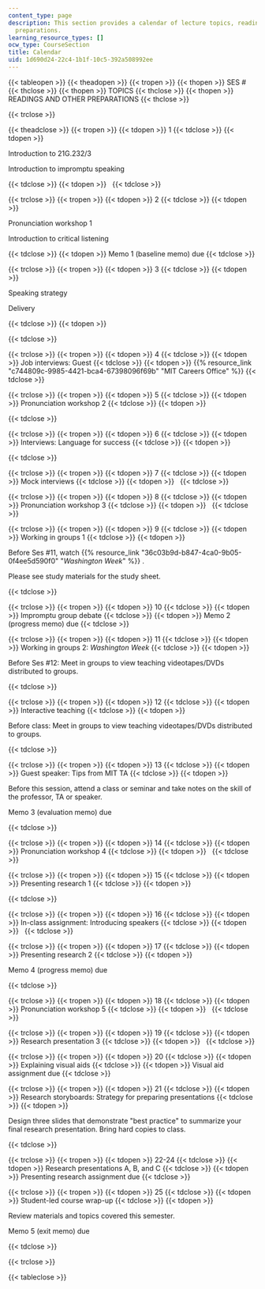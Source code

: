 ```yaml
---
content_type: page
description: This section provides a calendar of lecture topics, readings, and other
  preparations.
learning_resource_types: []
ocw_type: CourseSection
title: Calendar
uid: 1d690d24-22c4-1b1f-10c5-392a508992ee
---
```


{{< tableopen >}}
{{< theadopen >}}
{{< tropen >}}
{{< thopen >}}
SES #
{{< thclose >}}
{{< thopen >}}
TOPICS
{{< thclose >}}
{{< thopen >}}
READINGS AND OTHER PREPARATIONS
{{< thclose >}}

{{< trclose >}}

{{< theadclose >}}
{{< tropen >}}
{{< tdopen >}}
1
{{< tdclose >}}
{{< tdopen >}}


Introduction to 21G.232/3

Introduction to impromptu speaking


{{< tdclose >}}
{{< tdopen >}}
 
{{< tdclose >}}

{{< trclose >}}
{{< tropen >}}
{{< tdopen >}}
2
{{< tdclose >}}
{{< tdopen >}}


Pronunciation workshop 1

Introduction to critical listening


{{< tdclose >}}
{{< tdopen >}}
Memo 1 (baseline memo) due
{{< tdclose >}}

{{< trclose >}}
{{< tropen >}}
{{< tdopen >}}
3
{{< tdclose >}}
{{< tdopen >}}


Speaking strategy

Delivery


{{< tdclose >}}
{{< tdopen >}}



{{< tdclose >}}

{{< trclose >}}
{{< tropen >}}
{{< tdopen >}}
4
{{< tdclose >}}
{{< tdopen >}}
Job interviews: Guest
{{< tdclose >}}
{{< tdopen >}}
{{% resource_link "c744809c-9985-4421-bca4-67398096f69b" "MIT Careers Office" %}}
{{< tdclose >}}

{{< trclose >}}
{{< tropen >}}
{{< tdopen >}}
5
{{< tdclose >}}
{{< tdopen >}}
Pronunciation workshop 2
{{< tdclose >}}
{{< tdopen >}}



{{< tdclose >}}

{{< trclose >}}
{{< tropen >}}
{{< tdopen >}}
6
{{< tdclose >}}
{{< tdopen >}}
Interviews: Language for success
{{< tdclose >}}
{{< tdopen >}}



{{< tdclose >}}

{{< trclose >}}
{{< tropen >}}
{{< tdopen >}}
7
{{< tdclose >}}
{{< tdopen >}}
Mock interviews
{{< tdclose >}}
{{< tdopen >}}
 
{{< tdclose >}}

{{< trclose >}}
{{< tropen >}}
{{< tdopen >}}
8
{{< tdclose >}}
{{< tdopen >}}
Pronunciation workshop 3
{{< tdclose >}}
{{< tdopen >}}
 
{{< tdclose >}}

{{< trclose >}}
{{< tropen >}}
{{< tdopen >}}
9
{{< tdclose >}}
{{< tdopen >}}
Working in groups 1
{{< tdclose >}}
{{< tdopen >}}


Before Ses #11, watch {{% resource_link "36c03b9d-b847-4ca0-9b05-0f4ee5d590f0" "_Washington Week_" %}} .

Please see study materials for the study sheet.


{{< tdclose >}}

{{< trclose >}}
{{< tropen >}}
{{< tdopen >}}
10
{{< tdclose >}}
{{< tdopen >}}
Impromptu group debate
{{< tdclose >}}
{{< tdopen >}}
Memo 2 (progress memo) due
{{< tdclose >}}

{{< trclose >}}
{{< tropen >}}
{{< tdopen >}}
11
{{< tdclose >}}
{{< tdopen >}}
Working in groups 2: _Washington Week_
{{< tdclose >}}
{{< tdopen >}}


Before Ses #12: Meet in groups to view teaching videotapes/DVDs distributed to groups.


{{< tdclose >}}

{{< trclose >}}
{{< tropen >}}
{{< tdopen >}}
12
{{< tdclose >}}
{{< tdopen >}}
Interactive teaching
{{< tdclose >}}
{{< tdopen >}}


Before class: Meet in groups to view teaching videotapes/DVDs distributed to groups.


{{< tdclose >}}

{{< trclose >}}
{{< tropen >}}
{{< tdopen >}}
13
{{< tdclose >}}
{{< tdopen >}}
Guest speaker: Tips from MIT TA
{{< tdclose >}}
{{< tdopen >}}


Before this session, attend a class or seminar and take notes on the skill of the professor, TA or speaker.

Memo 3 (evaluation memo) due


{{< tdclose >}}

{{< trclose >}}
{{< tropen >}}
{{< tdopen >}}
14
{{< tdclose >}}
{{< tdopen >}}
Pronunciation workshop 4
{{< tdclose >}}
{{< tdopen >}}
 
{{< tdclose >}}

{{< trclose >}}
{{< tropen >}}
{{< tdopen >}}
15
{{< tdclose >}}
{{< tdopen >}}
Presenting research 1
{{< tdclose >}}
{{< tdopen >}}



{{< tdclose >}}

{{< trclose >}}
{{< tropen >}}
{{< tdopen >}}
16
{{< tdclose >}}
{{< tdopen >}}
In-class assignment: Introducing speakers
{{< tdclose >}}
{{< tdopen >}}
 
{{< tdclose >}}

{{< trclose >}}
{{< tropen >}}
{{< tdopen >}}
17
{{< tdclose >}}
{{< tdopen >}}
Presenting research 2
{{< tdclose >}}
{{< tdopen >}}


Memo 4 (progress memo) due


{{< tdclose >}}

{{< trclose >}}
{{< tropen >}}
{{< tdopen >}}
18
{{< tdclose >}}
{{< tdopen >}}
Pronunciation workshop 5
{{< tdclose >}}
{{< tdopen >}}
 
{{< tdclose >}}

{{< trclose >}}
{{< tropen >}}
{{< tdopen >}}
19
{{< tdclose >}}
{{< tdopen >}}
Research presentation 3
{{< tdclose >}}
{{< tdopen >}}
 
{{< tdclose >}}

{{< trclose >}}
{{< tropen >}}
{{< tdopen >}}
20
{{< tdclose >}}
{{< tdopen >}}
Explaining visual aids
{{< tdclose >}}
{{< tdopen >}}
Visual aid assignment due
{{< tdclose >}}

{{< trclose >}}
{{< tropen >}}
{{< tdopen >}}
21
{{< tdclose >}}
{{< tdopen >}}
Research storyboards: Strategy for preparing presentations
{{< tdclose >}}
{{< tdopen >}}


Design three slides that demonstrate "best practice" to summarize your final research presentation. Bring hard copies to class.


{{< tdclose >}}

{{< trclose >}}
{{< tropen >}}
{{< tdopen >}}
22-24
{{< tdclose >}}
{{< tdopen >}}
Research presentations A, B, and C
{{< tdclose >}}
{{< tdopen >}}
Presenting research assignment due
{{< tdclose >}}

{{< trclose >}}
{{< tropen >}}
{{< tdopen >}}
25
{{< tdclose >}}
{{< tdopen >}}
Student-led course wrap-up
{{< tdclose >}}
{{< tdopen >}}


Review materials and topics covered this semester.

Memo 5 (exit memo) due


{{< tdclose >}}

{{< trclose >}}

{{< tableclose >}}